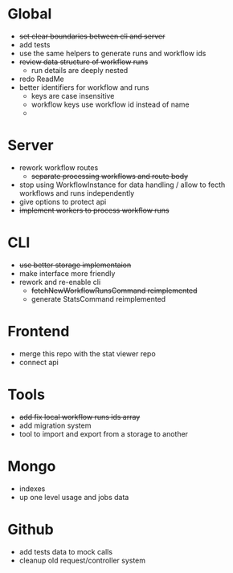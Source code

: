 # Global
* ~~set clear boundaries between cli and server~~
* add tests
* use the same helpers to generate runs and workflow ids
* ~~review data structure of workflow runs~~
    * run details are deeply nested
* redo ReadMe
* better identifiers for workflow and runs
    * keys are case insensitive
    * workflow keys use workflow id instead of name
    * 

# Server
* rework workflow routes
    * ~~separate processing workflows and route body~~
* stop using WorkflowInstance for data handling / allow to fecth workflows and runs independently
* give options to protect api
* ~~implement workers to process workflow runs~~

# CLI
* ~~use better storage implementaion~~
* make interface more friendly
* rework and re-enable cli
    * ~~fetchNewWorkflowRunsCommand reimplemented~~
    * generate StatsCommand reimplemented

# Frontend
* merge this repo with the stat viewer repo
* connect api

# Tools
* ~~add fix local workflow runs ids array~~
* add migration system
* tool to import and export from a storage to another

# Mongo
* indexes
* up one level usage and jobs data

# Github
* add tests data to mock calls
* cleanup old request/controller system